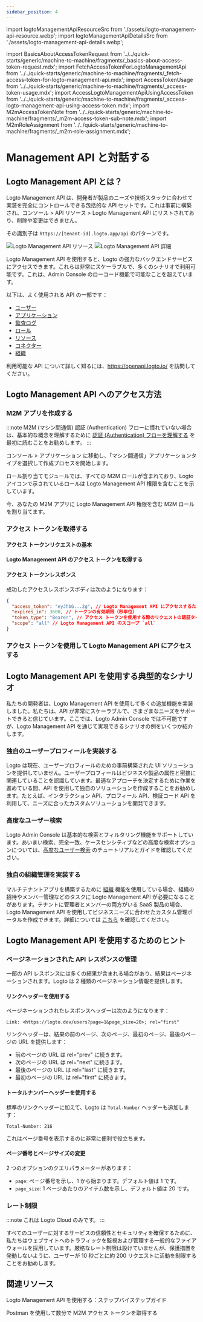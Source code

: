 ```yaml
---
sidebar_position: 4
---
```


import logtoManagementApiResourceSrc from './assets/logto-management-api-resource.webp';
import logtoManagementApiDetailsSrc from './assets/logto-management-api-details.webp';

import BasicsAboutAccessTokenRequest from '../../quick-starts/generic/machine-to-machine/fragments/\_basics-about-access-token-request.mdx';
import FetchAccessTokenForLogtoManagementApi from '../../quick-starts/generic/machine-to-machine/fragments/\_fetch-access-token-for-logto-management-api.mdx';
import AccessTokenUsage from '../../quick-starts/generic/machine-to-machine/fragments/\_access-token-usage.mdx';
import AccessLogtoManagementApiUsingAccessToken from '../../quick-starts/generic/machine-to-machine/fragments/\_access-logto-management-api-using-access-token.mdx';
import M2mAccessTokenNote from '../../quick-starts/generic/machine-to-machine/fragments/\_m2m-access-token-sub-note.mdx';
import M2mRoleAssignment from '../../quick-starts/generic/machine-to-machine/fragments/\_m2m-role-assignment.mdx';

# Management API と対話する

## Logto Management API とは？

Logto Management API は、開発者が製品のニーズや技術スタックに合わせて実装を完全にコントロールできる包括的な API セットです。これは事前に構築され、<CloudLink to="/api-resources">コンソール > API リソース > Logto Management API</CloudLink> にリストされており、削除や変更はできません。

その識別子は `https://[tenant-id].logto.app/api` のパターンです。

<img alt="Logto Management API リソース" src={logtoManagementApiResourceSrc} />

<img alt="Logto Management API 詳細" src={logtoManagementApiDetailsSrc} />

Logto Management API を使用すると、Logto の強力なバックエンドサービスにアクセスできます。これらは非常にスケーラブルで、多くのシナリオで利用可能です。これは、Admin Console のローコード機能で可能なことを超えています。

以下は、よく使用される API の一部です：

- [ユーザー](https://openapi.logto.io/operation/operation-getuser)
- [アプリケーション](https://openapi.logto.io/operation/operation-listapplications)
- [監査ログ](https://openapi.logto.io/operation/operation-listlogs)
- [ロール](https://openapi.logto.io/operation/operation-listroles)
- [リソース](https://openapi.logto.io/operation/operation-listresources)
- [コネクター](https://openapi.logto.io/operation/operation-listconnectors)
- [組織](https://openapi.logto.io/operation/operation-listorganizations)

利用可能な API について詳しく知るには、https://openapi.logto.io/ を訪問してください。

## Logto Management API へのアクセス方法

### M2M アプリを作成する

:::note
M2M (マシン間通信) 認証 (Authentication) フローに慣れていない場合は、基本的な概念を理解するために [認証 (Authentication) フローを理解する](/integrate-logto/integrate-logto-into-your-application/understand-authentication-flow/#machine-to-machine-authentication-flow) を最初に読むことをお勧めします。
:::

<CloudLink to="/applications">コンソール > アプリケーション</CloudLink> に移動し、「マシン間通信」アプリケーションタイプを選択して作成プロセスを開始します。

<M2mRoleAssignment />

ロール割り当てモジュールでは、すべての M2M ロールが含まれており、Logto アイコンで示されているロールは Logto Management API 権限を含むことを示しています。

今、あなたの M2M アプリに Logto Management API 権限を含む M2M ロールを割り当てます。

### アクセス トークンを取得する

#### アクセス トークンリクエストの基本

<BasicsAboutAccessTokenRequest />

#### Logto Management API のアクセス トークンを取得する

<FetchAccessTokenForLogtoManagementApi />

#### アクセス トークンレスポンス

成功したアクセスレスポンスボディは次のようになります：

```json
{
  "access_token": "eyJhbG...2g", // Logto Management API にアクセスするためにこのトークンを使用します
  "expires_in": 3600, // トークンの有効期限（秒単位）
  "token_type": "Bearer", // アクセス トークンを使用する際のリクエストの認証タイプ
  "scope": "all" // Logto Management API のスコープ `all`
}
```

<M2mAccessTokenNote />

### アクセス トークンを使用して Logto Management API にアクセスする

<AccessTokenUsage />

<AccessLogtoManagementApiUsingAccessToken />

## Logto Management API を使用する典型的なシナリオ

私たちの開発者は、Logto Management API を使用して多くの追加機能を実装しました。私たちは、API が非常にスケーラブルで、さまざまなニーズをサポートできると信じています。ここでは、Logto Admin Console では不可能ですが、Logto Management API を通じて実現できるシナリオの例をいくつか紹介します。

### 独自のユーザープロフィールを実装する

Logto は現在、ユーザープロフィールのための事前構築された UI ソリューションを提供していません。ユーザープロフィールはビジネスや製品の属性と密接に関連していることを認識しています。最適なアプローチを決定するために作業を進めている間、API を使用して独自のソリューションを作成することをお勧めします。たとえば、インタラクション API、プロフィール API、検証コード API を利用して、ニーズに合ったカスタムソリューションを開発できます。

### 高度なユーザー検索

Logto Admin Console は基本的な検索とフィルタリング機能をサポートしています。あいまい検索、完全一致、ケースセンシティブなどの高度な検索オプションについては、[高度なユーザー検索](/user-management/advanced-user-search) のチュートリアルとガイドを確認してください。

### 独自の組織管理を実装する

マルチテナントアプリを構築するために [組織](/organizations) 機能を使用している場合、組織の招待やメンバー管理などのタスクに Logto Management API が必要になることがあります。テナントに管理者とメンバーの両方がいる SaaS 製品の場合、Logto Management API を使用してビジネスニーズに合わせたカスタム管理ポータルを作成できます。詳細については [こちら](/end-user-flows/organization-experience/) を確認してください。

## Logto Management API を使用するためのヒント

### ページネーションされた API レスポンスの管理

一部の API レスポンスには多くの結果が含まれる場合があり、結果はページネーションされます。Logto は 2 種類のページネーション情報を提供します。

#### リンクヘッダーを使用する

ページネーションされたレスポンスヘッダーは次のようになります：

```
Link: <https://logto.dev/users?page=1&page_size=20>; rel="first"
```

リンクヘッダーは、結果の前のページ、次のページ、最初のページ、最後のページの URL を提供します：

- 前のページの URL は rel="prev" に続きます。
- 次のページの URL は rel="next" に続きます。
- 最後のページの URL は rel="last" に続きます。
- 最初のページの URL は rel="first" に続きます。

#### トータルナンバーヘッダーを使用する

標準のリンクヘッダーに加えて、Logto は `Total-Number` ヘッダーも追加します：

```
Total-Number: 216
```

これはページ番号を表示するのに非常に便利で役立ちます。

#### ページ番号とページサイズの変更

2 つのオプションのクエリパラメーターがあります：

- `page`: ページ番号を示し、1 から始まります。デフォルト値は 1 です。
- `page_size`: 1 ページあたりのアイテム数を示し、デフォルト値は 20 です。

### レート制限

:::note
これは Logto Cloud のみです。
:::

すべてのユーザーに対するサービスの信頼性とセキュリティを確保するために、私たちはウェブサイトへのトラフィックを監視および管理する一般的なファイアウォールを採用しています。厳格なレート制限は設けていませんが、保護措置を発動しないように、ユーザーが 10 秒ごとに約 200 リクエストに活動を制限することをお勧めします。

## 関連リソース

<Url href="https://blog.logto.io/management-api">
  Logto Management API を使用する：ステップバイステップガイド
</Url>

<Url href="https://blog.logto.io/use-postman-to-obtain-m2m-access-token">Postman を使用して数分で M2M アクセス トークンを取得する</Url>
